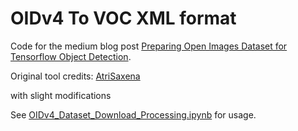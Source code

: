 # OIDv4 To VOC XML format
Code for the medium blog post [Preparing Open Images Dataset for Tensorflow Object Detection](https://towardsdatascience.com/preparing-open-images-dataset-for-tensorflow-object-detection-c3da6e688eb5).

Original tool credits: [AtriSaxena](https://github.com/AtriSaxena/OIDv4_to_VOC)

with slight modifications

See [OIDv4_Dataset_Download_Processing.ipynb](https://github.com/horizons-ml/OIDv4_annotation_tool/blob/main/OIDv4_Dataset_Download_Processing.ipynb) for usage.
